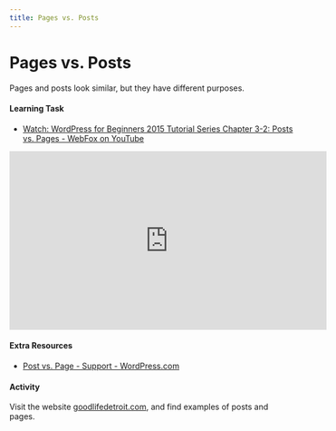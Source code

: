 ```yaml
---
title: Pages vs. Posts
---
```


# Pages vs. Posts

Pages and posts look similar, but they have different purposes.

#### Learning Task
- [Watch: WordPress for Beginners 2015 Tutorial Series Chapter 3-2: Posts vs. Pages - WebFox on YouTube](https://youtu.be/ac6t3jKKdWY)

<iframe width="560" height="315" src="https://www.youtube.com/embed/ac6t3jKKdWY" frameborder="0" allow="accelerometer; autoplay; encrypted-media; gyroscope; picture-in-picture" allowfullscreen></iframe>

#### Extra Resources
- [Post vs. Page - Support - WordPress.com](https://en.support.wordpress.com/post-vs-page/)

#### Activity
Visit the website [goodlifedetroit.com](https://goodlifedetroit.com/), and find examples of posts and pages.
